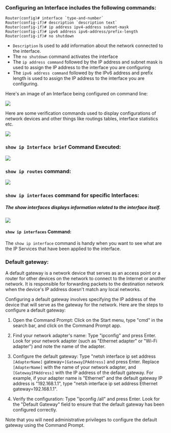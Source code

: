 ### Configuring an Interface includes the following commands:

```commandline
Router(config)# interface `type-and-number`
Router(config-if)# description `description text`
Router(config-if)# ip address ipv4-address subnet-mask
Router(config-if)# ipv6 address ipv6-address/prefix-length
Router(config-if)# no shutdown
```

- `Description` Is used to add information about the network connected to the interface.
- The `no shutdown` command activates the interface 
- The `ip address command` followed by the IP address and subnet mask is used to assign the IP address to the interface you are configuring
- The `ipv6 address command` followed by the IPv6 address and prefix length is used to assign the IP address to the interface you are configuring. 

Here's an image of an Interface being configured on command line: 

![](https://i.pinimg.com/564x/4a/62/20/4a622012c456df55df0437d91bef7600.jpg)

Here are some verification commands used to display configurations of network devices and other things like routings tables, interface statistics etc.

![](https://i.pinimg.com/564x/1a/ef/0b/1aef0bae862b48c69a24075e53725463.jpg)


### `show ip Interface brief` Command Executed:

![](https://www.ciscopress.com/content/images/art_wilkins_networkverifcmds/elementLinks/fig1_wilkins_verifcation-commands.jpg)

### `show ip routes` command:

![](https://i0.wp.com/networkustad.com/wp-content/uploads/2019/08/show-ip-route.jpg?fit=1024%2C517&ssl=1)


### `show ip interfaces` command for specific Interfaces:

##### The show interfaces displays information related to the interface itself.

![](https://i.pinimg.com/564x/83/65/11/836511a585af43b9dbb684a687693c76.jpg)


#### `show ip interfaces` Command:

The `show ip interface` command is handy when you want to see what are the IP Services that have been applied to the interface.

### Default gateway:

A default gateway is a network device that serves as an access point or a router for other devices on the network to connect to the Internet or another network. It is responsible for forwarding packets to the destination network when the device's IP address doesn't match any local networks.

Configuring a default gateway involves specifying the IP address of the device that will serve as the gateway for the network. Here are the steps to configure a default gateway:

1.  Open the Command Prompt: Click on the Start menu, type "cmd" in the search bar, and click on the Command Prompt app.
    
2.  Find your network adapter's name: Type "ipconfig" and press Enter. Look for your network adapter (such as "Ethernet adapter" or "Wi-Fi adapter") and note the name of the adapter.
    
3.  Configure the default gateway: Type "netsh interface ip set address `[AdapterName]` gateway=`[GatewayIPAddress]` and press Enter. Replace `[AdapterName]` with the name of your network adapter, and `[GatewayIPAddress]` with the IP address of the default gateway. For example, if your adapter name is "Ethernet" and the default gateway IP address is "192.168.1.1", type "netsh interface ip set address Ethernet gateway=192.168.1.1".
    
4.  Verify the configuration: Type "ipconfig /all" and press Enter. Look for the "Default Gateway" field to ensure that the default gateway has been configured correctly.
    

Note that you will need administrative privileges to configure the default gateway using the Command Prompt.